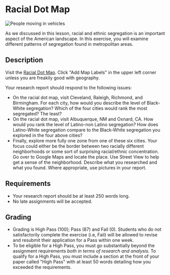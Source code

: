 # Racial Dot Map

![People moving in vehicles](../images/REALWORLD7_FIG07_CO.jpg)

As we discussed in this lesson, racial and ethnic segregation is an important aspect of the American landscape. In this exercise, you will examine different patterns of segregation found in metropolitan areas.

## Description

Visit the [Racial Dot Map](https://demographics.virginia.edu/DotMap/). Click &quot;Add Map Labels&quot; in the upper left corner unless you are freakily good with geography.

Your research report should respond to the following issues:

- On the racial dot map, visit Cleveland, Raleigh, Richmond, and Birmingham. For each city, how would you describe the level of Black-White segregation? Which of the four cities would rank the most segregated? The least?
- On the racial dot map, visit Albuquerque, NM and Oxnard, CA. How would you rank the level of Latino-non Latino segregation? How does Latino-White segregation compare to the Black-White segregation you explored in the four above cities?
- Finally, explore more fully one zone from one of these six cities. Your focus could either be the border between two racially different neighborhoods or some sort of surprising racial/ethnic concentration. Go over to Google Maps and locate the place. Use Street View to help get a sense of the neighborhood. Describe what you researched and what you found. Where appropriate, use pictures in your report.

## Requirements

- Your research report should be at least 250 words long.
- No late assignments will be accepted.

## Grading

- Grading is High Pass (100); Pass (87) and Fail (0). Students who do not satisfactorily complete the exercise (i.e, Fail) will be allowed to revise and resubmit their application for a Pass within one week.
- To be eligible for a High Pass, you must go substantially beyond the assignment requirements _both in terms of research and analysis_. To qualify for a High Pass, you must include a section at the front of your paper called &quot;High Pass&quot; with at least 50 words detailing how you exceeded the requirements.
